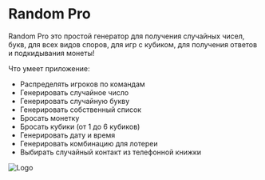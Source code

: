
# Random Pro

Random Pro это простой генератор для получения случайных чисел, букв, для всех видов споров, для игр с кубиком, для получения ответов и подкидывания монеты!

Что умеет приложение:
- Распределять игроков по командам
- Генерировать случайное число
- Генерировать случайную букву
- Генерировать собственный список
- Бросать монетку
- Бросать кубики (от 1 до 6 кубиков)
- Генерировать дату и время
- Генерировать комбинацию для лотереи
- Выбирать случайный контакт из телефонной книжки

![Logo](https://sosinvitalii.com/wp-content/uploads/2022/05/Monday-02-May-2022-15_43_48.png "Random Pro")
